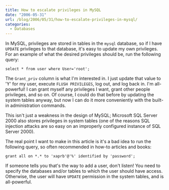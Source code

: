 ```yaml
---
title: How to escalate privileges in MySQL
date: "2006-05-31"
url: /blog/2006/05/31/how-to-escalate-privileges-in-mysql/
categories:
  - Databases
---
```

In MySQL, privileges are stored in tables in the `mysql` database, so if I have `UPDATE` privileges to that database, it's easy to update my own privileges. For an example of what the desired privileges should be, run the following query:

```
select * from user where User='root';
```

The `Grant_priv` column is what I'm interested in. I just update that value to 'Y' for my user, execute `FLUSH PRIVILEGES`, log out, and log back in. I'm all-powerful! I can grant myself any privileges I want, grant other people privileges, and so on. Of course, I could do that before by updating the system tables anyway, but now I can do it more conveniently with the built-in administration commands.

This isn't just a weakness in the design of MySQL; Microsoft SQL Server 2000 also stores privileges in system tables (one of the reasons SQL injection attacks are so easy on an improperly configured instance of SQL Server 2000). 

The real point I want to make in this article is it's a bad idea to run the following query, so often recommended in how-to articles and books:

```
grant all on *.* to 'xaprb'@'%' identified by 'password';
```

If someone tells you that's the way to add a user, don't listen! You need to specify the databases and/or tables to which the user should have access. Otherwise, the user will have `UPDATE` permission in the system tables, and is all-powerful.


